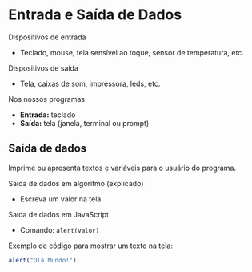 # Entrada e Saída de Dados

Dispositivos de entrada
* Teclado, mouse, tela sensível ao toque, sensor de temperatura, etc.

Dispositivos de saída
* Tela, caixas de som, impressora, leds, etc. 

Nos nossos programas
* **Entrada:** teclado
* **Saída:** tela (janela, terminal ou prompt)


## Saída de dados

Imprime ou apresenta textos e variáveis para o usuário do programa.  

Saída de dados em algoritmo (explicado) 
* Escreva um valor na tela 

Saída de dados em JavaScript 
* Comando: `alert(valor)`

Exemplo de código para mostrar um texto na tela:
```javascript
alert("Olá Mundo!");
```
